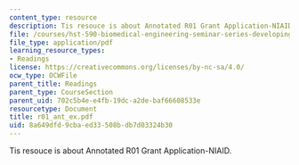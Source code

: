 ```yaml
---
content_type: resource
description: Tis resouce is about Annotated R01 Grant Application-NIAID.
file: /courses/hst-590-biomedical-engineering-seminar-series-developing-professional-skills-fall-2006/8a649dfd9cbaed33508bdb7d03324b30_r01_ant_ex.pdf
file_type: application/pdf
learning_resource_types:
- Readings
license: https://creativecommons.org/licenses/by-nc-sa/4.0/
ocw_type: OCWFile
parent_title: Readings
parent_type: CourseSection
parent_uid: 702c5b4e-e4fb-19dc-a2de-baf66608533e
resourcetype: Document
title: r01_ant_ex.pdf
uid: 8a649dfd-9cba-ed33-508b-db7d03324b30
---
```

Tis resouce is about Annotated R01 Grant Application-NIAID.